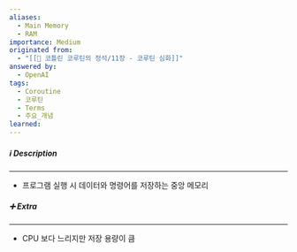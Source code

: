 ```yaml
---
aliases:
  - Main Memory
  - RAM
importance: Medium
originated from:
  - "[[📘 코틀린 코루틴의 정석/11장 - 코루틴 심화]]"
answered by:
  - OpenAI
tags:
  - Coroutine
  - 코루틴
  - Terms
  - 주요_개념
learned:
---
```

##### ℹ️ Description
---
- 프로그램 실행 시 데이터와 명령어를 저장하는 중앙 메모리

##### ➕ Extra
---
- CPU 보다 느리지만 저장 용량이 큼
